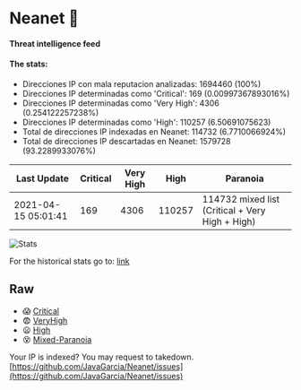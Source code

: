 # Neanet :hocho:
#### Threat intelligence feed
#### The stats:

- Direcciones IP con mala reputacion analizadas: 1694460 (100%)
- Direcciones IP determinadas como 'Critical':  169 (0.00997367893016%)
- Direcciones IP determinadas como 'Very High':  4306 (0.254122257238%)
- Direcciones IP determinadas como 'High':  110257 (6.50691075623)
- Total de direcciones IP indexadas en Neanet:  114732 (6.7710066924%)
- Total de direcciones IP descartadas en Neanet:  1579728 (93.2289933076%)

| Last Update | Critical | Very High | High | Paranoia |
| --- | --- | --- | --- | --- |
| 2021-04-15 05:01:41 | 169 | 4306 | 110257 | 114732 mixed list (Critical + Very High + High)|

![Stats](https://docs.google.com/spreadsheets/d/e/2PACX-1vSnaNMIXVabIpDJjufMlzH7poXnshF3mgd8Is1g9ytUEzVsP5my4Trn8f-xkoLLQ38xpL3HtmUexLo6/pubchart?oid=501124687&format=image)

For the historical stats go to: [link](/stats.csv)
## Raw
- :scream: [Critical](https://raw.githubusercontent.com/JavaGarcia/Neanet/master/blacklists/neanet_critical.txt)
- :fearful: [VeryHigh](https://raw.githubusercontent.com/JavaGarcia/Neanet/master/blacklists/neanet_veryHigh.txtt)
- :frowning: [High](https://raw.githubusercontent.com/JavaGarcia/Neanet/master/blacklists/neanet_high.txt)
- :dizzy_face: [Mixed-Paranoia](https://raw.githubusercontent.com/JavaGarcia/Neanet/master/blacklists/neanet_all.txt)


Your IP is indexed? You may request to takedown. [https://github.com/JavaGarcia/Neanet/issues](https://github.com/JavaGarcia/Neanet/issues)


































































































































































































































































































































































































































































































































































































































































































































































































































































































































































































































































































































































































































































































































































































































































































































































































































































































































































































































































































































































































































































































































































































































































































































































































































































































































































































































































































































































































































































































































































































































































































































































































































































































































































































































































































































































































































































































































































































































































































































































































































































































































































































































































































































































































































































































































































































































































































































































































































































































































































































































































































































































































































































































































































































































































































































































































































































































































































































































